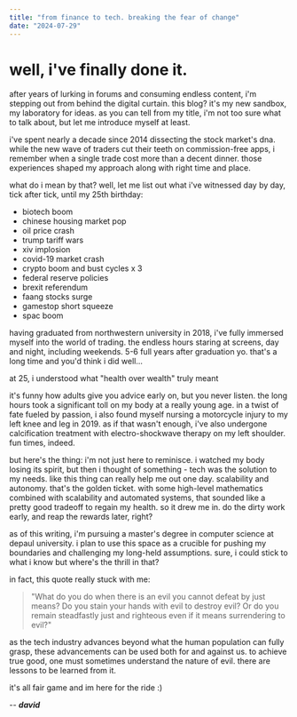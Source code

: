 ```yaml
---
title: "from finance to tech. breaking the fear of change"
date: "2024-07-29"
---
```


# well, i've finally done it.

after years of lurking in forums and consuming endless content, i'm stepping out from behind the digital curtain. this blog? it's my new sandbox, my laboratory for ideas. as you can tell from my title, i'm not too sure what to talk about, but let me introduce myself at least.

i've spent nearly a decade since 2014 dissecting the stock market's dna. while the new wave of traders cut their teeth on commission-free apps, i remember when a single trade cost more than a decent dinner. those experiences shaped my approach along with right time and place.

what do i mean by that? well, let me list out what i've witnessed day by day, tick after tick, until my 25th birthday:

- biotech boom
- chinese housing market pop
- oil price crash
- trump tariff wars
- xiv implosion
- covid-19 market crash
- crypto boom and bust cycles x 3
- federal reserve policies
- brexit referendum
- faang stocks surge
- gamestop short squeeze
- spac boom

having graduated from northwestern university in 2018, i've fully immersed myself into the world of trading. the endless hours staring at screens, day and night, including weekends. 5-6 full years after graduation yo. that's a long time and you'd think i did well...

at 25, i understood what "health over wealth" truly meant

it's funny how adults give you advice early on, but you never listen. the long hours took a significant toll on my body at a really young age. in a twist of fate fueled by passion, i also found myself nursing a motorcycle injury to my left knee and leg in 2019. as if that wasn't enough, i've also undergone calcification treatment with electro-shockwave therapy on my left shoulder. fun times, indeed.

but here's the thing: i'm not just here to reminisce. i watched my body losing its spirit, but then i thought of something - tech was the solution to my needs. like this thing can really help me out one day. scalability and autonomy. that's the golden ticket. with some high-level mathematics combined with scalability and automated systems, that sounded like a pretty good tradeoff to regain my health. so it drew me in. do the dirty work early, and reap the rewards later, right?

as of this writing, i'm pursuing a master's degree in computer science at depaul university. i plan to use this space as a crucible for pushing my boundaries and challenging my long-held assumptions. sure, i could stick to what i know but where's the thrill in that?

in fact, this quote really stuck with me:

> "What do you do when there is an evil you cannot defeat by just means? Do you stain your hands with evil to destroy evil? Or do you remain steadfastly just and righteous even if it means surrendering to evil?"

as the tech industry advances beyond what the human population can fully grasp, these advancements can be used both for and against us. to achieve true good, one must sometimes understand the nature of evil. there are lessons to be learned from it.

it's all fair game and im here for the ride :)

-- **_david_**
